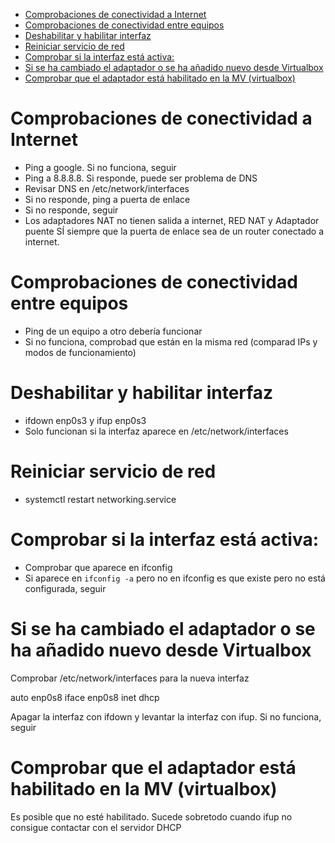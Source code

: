 
- [Comprobaciones de conectividad a Internet](#comprobaciones-de-conectividad-a-internet)
- [Comprobaciones de conectividad entre equipos](#comprobaciones-de-conectividad-entre-equipos)
- [Deshabilitar y habilitar interfaz](#deshabilitar-y-habilitar-interfaz)
- [Reiniciar servicio de red](#reiniciar-servicio-de-red)
- [Comprobar si la interfaz está activa:](#comprobar-si-la-interfaz-est%C3%A1-activa)
- [Si se ha cambiado el adaptador o se ha añadido nuevo desde Virtualbox](#si-se-ha-cambiado-el-adaptador-o-se-ha-a%C3%B1adido-nuevo-desde-virtualbox)
- [Comprobar que el adaptador está habilitado en la MV (virtualbox)](#comprobar-que-el-adaptador-est%C3%A1-habilitado-en-la-mv-virtualbox)

# Comprobaciones de conectividad a Internet
* Ping a google. Si no funciona, seguir
* Ping a 8.8.8.8. Si responde, puede ser problema de DNS
* Revisar DNS en /etc/network/interfaces
* Si no responde, ping a puerta de enlace
* Si no responde, seguir
* Los adaptadores NAT no tienen salida a internet, RED NAT y Adaptador puente SÍ siempre que la puerta de enlace sea de un router conectado a internet. 
# Comprobaciones de conectividad entre equipos
* Ping de un equipo a otro debería funcionar
* Si no funciona, comprobad que están en la misma red (comparad IPs y modos de funcionamiento)
# Deshabilitar y habilitar interfaz
* ifdown enp0s3 y ifup enp0s3
* Solo funcionan si la interfaz aparece en /etc/network/interfaces
# Reiniciar servicio de red
* systemctl restart networking.service
# Comprobar si la interfaz está activa: 
* Comprobar que aparece en ifconfig 
* Si aparece en ```ifconfig -a``` pero no en ifconfig es que existe pero no está configurada, seguir
# Si se ha cambiado el adaptador o se ha añadido nuevo desde Virtualbox
Comprobar /etc/network/interfaces para la nueva interfaz
  
  auto enp0s8
  iface enp0s8 inet dhcp

Apagar la interfaz con ifdown y levantar la interfaz con ifup. Si no funciona, seguir
# Comprobar que el adaptador está habilitado en la MV (virtualbox)
Es posible que no esté habilitado. Sucede sobretodo cuando ifup no consigue contactar con el servidor DHCP
